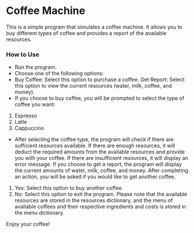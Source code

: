 # Coffee Machine
This is a simple program that simulates a coffee machine. It allows you to buy different types of coffee and provides a report of the available resources.

### How to Use
- Run the program.
- Choose one of the following options:
- Buy Coffee: Select this option to purchase a coffee.
Get Report: Select this option to view the current resources (water, milk, coffee, and money).
- If you choose to buy coffee, you will be prompted to select the type of coffee you want:
1. Espresso
2. Latte
3. Cappuccino
- After selecting the coffee type, the program will check if there are sufficient resources available. If there are enough resources, it will deduct the required amounts from the available resources and provide you with your coffee. If there are insufficient resources, it will display an error message.
If you choose to get a report, the program will display the current amounts of water, milk, coffee, and money.
After completing an action, you will be asked if you would like to get another coffee.
1. Yes: Select this option to buy another coffee.
2. No: Select this option to exit the program.
Please note that the available resources are stored in the resources dictionary, and the menu of available coffees and their respective ingredients and costs is stored in the menu dictionary.

Enjoy your coffee!
